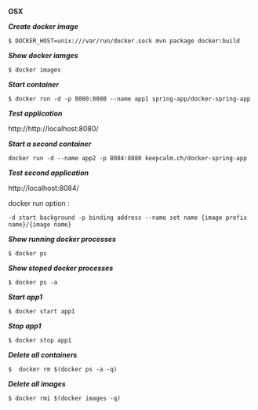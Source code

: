 **OSX**

***Create docker image***

`$ DOCKER_HOST=unix:///var/run/docker.sock mvn package docker:build `

***Show docker iamges***

`$ docker images`

***Start container***

`$ docker run -d -p 8080:8080 --name app1 spring-app/docker-spring-app`

***Test application***

http://http://localhost:8080/

***Start a second container***

`docker run -d --name app2 -p 8084:8080 keepcalm.ch/docker-spring-app`

***Test second application***

http://localhost:8084/


docker run option :

`-d start background
-p binding address
--name set name
{image prefix name}/{image name}`

***Show running docker processes***

`$ docker ps`

***Show stoped docker processes***

`$ docker ps -a`

***Start app1***

`$ docker start app1`

***Stop app1***

`$ docker stop app1`

***Delete all containers***

`$  docker rm $(docker ps -a -q)`

***Delete all images***

`$ docker rmi $(docker images -q)`